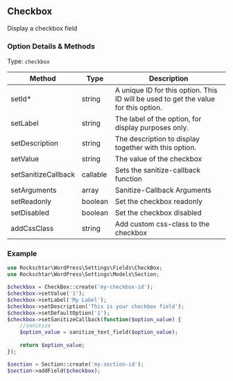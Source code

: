 ## Checkbox  
Display a checkbox field  
  
### Option Details & Methods  
Type: ```checkbox```

|  Method | Type | Description |
|--|--|--|
|  setId* | string | 	A unique ID for this option. This ID will be used to get the value for this option.|
|  setLabel | string | The label of the option, for display purposes only.|
|  setDescription | string  | The description to display together with this option. |
|  setValue| string  | The value of the checkbox |
|  setSanitizeCallback| callable | Sets the sanitize-callback function |
|  setArguments | array | Sanitize-Callback Arguments |
|  setReadonly| boolean | Set the checkbox readonly |
|  setDisabled | boolean | Set the checkbox disabled |
|  addCssClass | string | Add custom css-class to the checkbox |

### Example
```php
use Rockschtar\WordPress\Settings\Fields\CheckBox;
use Rockschtar\WordPress\Settings\Models\Section;

$checkbox = CheckBox::create('my-checkbox-id');
$checkbox->setValue('1');
$checkbox->setLabel('My Label');
$checkbox->setDescription('This is your checkbox field');
$checkbox->setDefaultOption('1');
$checkbox->setSanitizeCallback(function($option_value) {
    //sanitize
    $option_value = sanitize_text_field($option_value);
    
    return $option_value;
});

$section = Section::create('my-section-id');
$section->addField($checkbox);
```
